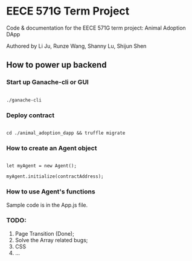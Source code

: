 # EECE 571G Term Project
Code & documentation for the EECE 571G term project: Animal Adoption DApp

Authored by Li Ju, Runze Wang, Shanny Lu, Shijun Shen

## How to power up backend

### Start up Ganache-cli or GUI

<code>
./ganache-cli
</code>

### Deploy contract

<code>
cd ./animal_adoption_dapp && truffle migrate
</code>

### How to create an Agent object

<code> 
let myAgent = new Agent();
</code>

<code> 
myAgent.initialize(contractAddress);
</code>

### How to use Agent's functions

Sample code is in the App.js file.

### TODO:
1. Page Transition (Done);
2. Solve the Array related bugs;
3. CSS
4. ...
